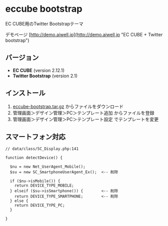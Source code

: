 eccube bootstrap
======

EC CUBE用のTwitter Bootstrapテーマ


デモページ [http://demo.aiwell.jp](http://demo.aiwell.jp "EC CUBE + Twitter bootstrap")


バージョン
------
+ **EC CUBE** (version 2.12.1)
+ **Twitter Bootstrap** (version 2.1)


インストール
------
1. [eccube-bootstrap.tar.gz](https://github.com/downloads/nagakiatsushi/eccube-bootstrap/eccube_bootstrap.tar.gz) からファイルをダウンロード
2. 管理画面＞デザイン管理＞PC＞テンプレート追加 からファイルを登録
3. 管理画面＞デザイン管理＞PC＞テンプレート設定 でテンプレートを変更


スマートフォン対応
------

    // data/class/SC_Display.php:141

    function detectDevice() {

      $nu = new Net_UserAgent_Mobile();
      $su = new SC_SmartphoneUserAgent_Ex();  <-- 削除

      if ($nu->isMobile()) {
        return DEVICE_TYPE_MOBILE;
      } elseif ($su->isSmartphone()) {        <-- 削除
        return DEVICE_TYPE_SMARTPHONE;        <-- 削除
      } else {
        return DEVICE_TYPE_PC;
      }

    }

